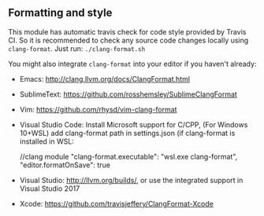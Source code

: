 ## Formatting and style
This module has automatic travis check for code style provided by Travis CI.
So it is recommended to check any source code changes locally using `clang-format`.
Just run:
`./clang-format.sh`

You might also integrate `clang-format` into your editor if you haven't already:
- Emacs: http://clang.llvm.org/docs/ClangFormat.html
- SublimeText: https://github.com/rosshemsley/SublimeClangFormat
- Vim: https://github.com/rhysd/vim-clang-format
- Visual Studio Code: Install Microsoft support for C/CPP, (For Windows 10+WSL) add clang-format path in settings.json (if clang-format is installed in WSL:

    //clang module
    "clang-format.executable": "wsl.exe clang-format",
    "editor.formatOnSave": true
- Visual Studio: http://llvm.org/builds/, or use the integrated support in Visual Studio 2017
- Xcode: https://github.com/travisjeffery/ClangFormat-Xcode
